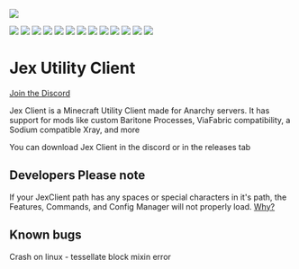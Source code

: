 ![](https://img.shields.io/badge/Based-Very-9080c2)

![](https://forthebadge.com/images/badges/built-by-codebabes.svg)
![](https://forthebadge.com/images/badges/0-percent-optimized.svg)
![](https://forthebadge.com/images/badges/as-seen-on-tv.svg)
![](https://forthebadge.com/images/badges/built-by-crips.svg)
![](https://forthebadge.com/images/badges/contains-technical-debt.svg)
![](https://forthebadge.com/images/badges/designed-in-ms-paint.svg)
![](https://forthebadge.com/images/badges/works-on-my-machine.svg)
![](https://forthebadge.com/images/badges/60-percent-of-the-time-works-every-time.svg)
![](https://forthebadge.com/images/badges/mom-made-pizza-rolls.svg)
![](https://forthebadge.com/images/badges/not-a-bug-a-feature.svg)
![](https://forthebadge.com/images/badges/reading-6th-grade-level.svg)
![](https://forthebadge.com/images/badges/kinda-sfw.svg)
![](https://forthebadge.com/images/badges/built-by-neckbeards.svg)
# Jex Utility Client
[Join the Discord](https://discord.gg/BUcUGu6gfA)

Jex Client is a Minecraft Utility Client made for Anarchy servers. It has support for mods like custom Baritone Processes, ViaFabric compatibility, a Sodium compatible Xray, and more

You can download Jex Client in the discord or in the releases tab

## Developers Please note
If your JexClient path has any spaces or special characters in it's path, the Features, Commands, and Config Manager will not properly load. [Why?](https://github.com/google/guava/issues/2152)
## Known bugs
Crash on linux - tessellate block mixin error
